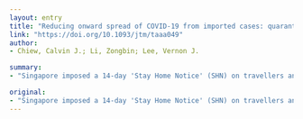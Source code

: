 ```yaml
---
layout: entry
title: "Reducing onward spread of COVID-19 from imported cases: quarantine and 'stay at home' measures for travellers and returning residents to Singapore"
link: "https://doi.org/10.1093/jtm/taaa049"
author:
- Chiew, Calvin J.; Li, Zongbin; Lee, Vernon J.

summary:
- "Singapore imposed a 14-day 'Stay Home Notice' (SHN) on travellers and returning residents to reduce secondary transmission from imported cases of COVID-19. In this article, we describe the processes and enforcement of SHN. We explore the issues faced by individuals under such quarantine. This article explores the steps taken to address the issue. Singapore imposes a 15-day SST Home Notice on travellers. It is hoped that it will reduce transmission from import cases. The imposed the 14 days of a 'SHN' on travelers and residents in Singapore. Singapore."

original:
- "Singapore imposed a 14-day 'Stay Home Notice' (SHN) on travellers and returning residents to reduce secondary transmission from imported cases of COVID-19. In this article, we describe the processes and enforcement of SHN, and explore the issues faced by individuals under such quarantine, and the steps taken to address them."
---
```


